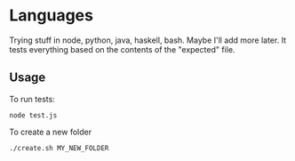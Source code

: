 # Languages

Trying stuff in node, python, java, haskell, bash. Maybe I'll add more later. It tests everything based on the contents of the "expected" file.

## Usage

To run tests:
```
node test.js
```

To create a new folder
```
./create.sh MY_NEW_FOLDER
```
